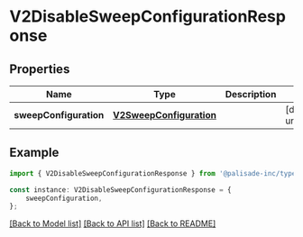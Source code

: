 # V2DisableSweepConfigurationResponse


## Properties

Name | Type | Description | Notes
------------ | ------------- | ------------- | -------------
**sweepConfiguration** | [**V2SweepConfiguration**](V2SweepConfiguration.md) |  | [default to undefined]

## Example

```typescript
import { V2DisableSweepConfigurationResponse } from '@palisade-inc/typescript-sdk';

const instance: V2DisableSweepConfigurationResponse = {
    sweepConfiguration,
};
```

[[Back to Model list]](../README.md#documentation-for-models) [[Back to API list]](../README.md#documentation-for-api-endpoints) [[Back to README]](../README.md)

